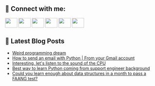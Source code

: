 ## 🔎 Connect with me:
[<img height="32" width="40" src="https://cdn.jsdelivr.net/npm/simple-icons@v5/icons/telegram.svg" />](https://t.me/bullbesh)
[<img height="32" width="40" src="https://cdn.jsdelivr.net/npm/simple-icons@v5/icons/vk.svg" />](https://vk.com/bullbesh)
[<img height="32" width="40" src="https://cdn.jsdelivr.net/npm/simple-icons@v5/icons/twitter.svg" />](https://twitter.com/bullbesh1)
[<img height="32" width="40" src="https://cdn.jsdelivr.net/npm/simple-icons@v5/icons/instagram.svg" />](https://www.instagram.com/bullbesh)
[<img height="32" width="40" src="https://cdn.jsdelivr.net/npm/simple-icons@v5/icons/reddit.svg" />](https://www.reddit.com/user/bullbesh)
[<img height="32" width="40" src="https://cdn.jsdelivr.net/npm/simple-icons@v5/icons/youtube.svg" />](https://www.youtube.com/channel/UCtfjRs6uzgq5mfm8S06WTcg)

## 📕 Latest Blog Posts
<!-- BLOG-POST-LIST:START -->
- [Weird programming dream](https://www.reddit.com/r/Python/comments/urgguo/weird_programming_dream/)
- [How to send an email with Python | From your Gmail account](https://www.reddit.com/r/Python/comments/urfvn1/how_to_send_an_email_with_python_from_your_gmail/)
- [Interesting, let&#39;s listen to the sound of the CPU](https://www.reddit.com/r/Python/comments/urf0wd/interesting_lets_listen_to_the_sound_of_the_cpu/)
- [Best way to learn Python coming from support engineer background](https://www.reddit.com/r/Python/comments/urf0lk/best_way_to_learn_python_coming_from_support/)
- [Could you learn enough about data structures in a month to pass a FAANG test?](https://www.reddit.com/r/Python/comments/urcn4m/could_you_learn_enough_about_data_structures_in_a/)
<!-- BLOG-POST-LIST:END -->
